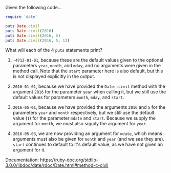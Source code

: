 Given the following code...
  ```ruby
  require 'date'

  puts Date.civil
  puts Date.civil(2016)
  puts Date.civil(2016, 5)
  puts Date.civil(2016, 5, 13)
  ```
What will each of the 4 `puts` statements print?

1. `-4712-01-01`, because these are the default values given to the optional parameters `year`, `month`, and `mday`, and no arguments were given in the method call. Note that the `start` parameter here is also default, but this is not displayed explicitly in the output.

2. `2016-01-01`, because we have provided the `Date::civil` method with the argument `2016` for the parameter `year` when calling it, but we still use the default values for parameters `month`, `mday`, and `start`. 

3. `2016-05-01`, because we have provided the arguments `2016` and `5` for the parameters `year` and `month` respectively, but we still use the default value (`1`) for the parameter `mdate` and `start`. Because we supply the argument for `month`, we must also supply the argument for `year`.

4. `2016-05-03`, we are now providing an argument for `mdate`, which means arguments must also be given for `month` and `year` (and we see they are). `start` continues to default to it's default value, as we have not given an argument for it.

Documentation: https://ruby-doc.org/stdlib-3.0.0/libdoc/date/rdoc/Date.html#method-c-civil